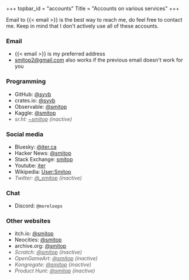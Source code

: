 +++
topbar_id = "accounts"
Title = "Accounts on various services"
+++

Email to {{< email >}} is the best way to reach me, do feel free to contact me. Keep in mind that I don't actively use all of these accounts.

### Email
- {{< email >}} is my preferred address
- smitop2@gmail.com also works if the previous email doesn't work for you

<style>
.acc-list > li.inactive, .acc-list > li.inactive > a { color: #585858; font-style: italic; }
.acc-list > li.inactive:after { content: " (inactive)" }
</style>

### Programming
<ul class="acc-list">
<li>GitHub: <a href="https://github.com/syvb/">@syvb</a></li>
<li>crates.io: <a href="https://crates.io/users/syvb">@syvb</a></li>
<li>Observable: <a href="https://observablehq.com/@smitop">@smitop</a></li>
<li>Kaggle: <a href="https://www.kaggle.com/smitop">@smitop</a></li>
<li class="inactive">sr.ht: <a href="https://sr.ht/~smitop/">~smitop</a></li>
</ul>

### Social media
<ul class="acc-list">
<li>Bluesky: <a href="https://bsky.app/profile/did:plc:n3csajkwabhchilmzmrsnvlc">@iter.ca</a></li>
<li>Hacker News: <a href="https://news.ycombinator.com/user?id=smitop">@smitop</a></li>
<li>Stack Exchange: <a href="https://stackexchange.com/users/13986849/smitop?tab=accounts">smitop</a></li>
<li>Youtube: <a href="https://www.youtube.com/channel/UCg9cKCFNaVDYmXK2u-FxX1w/">iter</a></li>
<li>Wikipedia: <a href="https://en.wikipedia.org/wiki/Special:Contributions/Smitop">User:Smitop</a></li>
<li class="inactive">Twitter: <a href="https://twitter.com/_smitop">@_smitop</a></li>
</ul>

### Chat
<ul class="acc-list">
<li>Discord: <code>@moreloops</code></li>
</ul>

### Other websites
<ul class="acc-list">
<li>itch.io: <a href="https://smitop.itch.io/">@smitop</a></li>
<li>Neocities: <a href="https://neocities.org/site/smitop">@smitop</a></li>
<li>archive.org: <a href="https://archive.org/details/@smitop">@smitop</a></li>
<li class="inactive">Scratch: <a href="https://scratch.mit.edu/users/smitop/">@smitop</a></li>
<li class="inactive">OpenGameArt: <a href="https://opengameart.org/users/smitop">@smitop</a></li>
<li class="inactive">Kongregate: <a href="https://www.kongregate.com/accounts/smitop">@smitop</a></li>
<li class="inactive">Product Hunt: <a href="https://www.producthunt.com/@_smitop">@smitop</a></li>
</ul>
